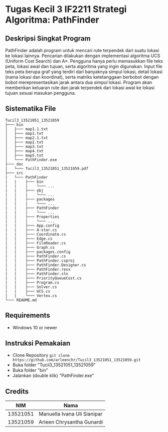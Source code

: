 # Tugas Kecil 3 IF2211 Strategi Algoritma: PathFinder

## Deskripsi Singkat Program
PathFinder adalah program untuk mencari rute terpendek dari suatu lokasi ke lokasi lainnya. Pencarian dilakukan dengan implementasi algoritma UCS (Uniform Cost Search) dan A*. Pengguna hanya perlu memasukkan file teks peta, lokasi awal dan tujuan, serta algoritma yang ingin digunakan. Input file teks peta berupa graf yang terdiri dari banyaknya simpul lokasi, detail lokasi (nama lokasi dan koordinat), serta matriks ketetanggaan berbobot dengan bobot merepresentasikan jarak antara dua simpul lokasi. Program akan memberikan keluaran rute dan jarak terpendek dari lokasi awal ke lokasi tujuan sesuai masukan pengguna.

## Sistematika File
```
Tucil3_13521051_13521059
├─── bin
│   ├─── map1.1.txt
│   ├─── map1.txt
│   ├─── map2.1.txt
│   ├─── map2.txt
│   ├─── map3.txt
│   ├─── map4.txt
│   ├─── map5.txt
│   └─── PathFinder.exe
├─── doc
|   └─── Tucil3_13521051_13521059.pdf
├─── src
|   └─── PathFinder
|   |    ├─── bin
|   |    |    └─── ...
|   |    ├─── obj
|   |    |    └─── ...
|   |    ├─── packages
|   |    |    └─── ...
|   |    ├─── PathFinder
|   |    |    └─── ...
|   |    ├─── Properties
|   |    |    └─── ...
|   |    ├─── App.config
|   |    ├─── A-star.cs
|   |    ├─── Coordinate.cs
|   |    ├─── Edge.cs
|   |    ├─── FileReader.cs
|   |    ├─── Graph.cs
|   |    ├─── packages.config
|   |    ├─── PathFinder.cs
|   |    ├─── PathFinder.csproj
|   |    ├─── PathFinder.Designer.cs
|   |    ├─── PathFinder.resx
|   |    ├─── PathFinder.sln
|   |    ├─── PriorityQueueCost.cs
|   |    ├─── Program.cs
|   |    ├─── Solver.cs
|   |    ├─── UCS.cs
|   |    └─── Vertex.cs
└─── README.md
```

## Requirements
- Windows 10 or newer

## Instruksi Pemakaian
- Clone Repository
```git clone https://github.com/arleenchr/Tucil3_13521051_13521059.git```
- Buka folder "Tucil3_13521051_13521059"
- Buka folder "bin"
- Jalankan (double klik) "PathFinder.exe"

## Credits
| NIM       | Nama                       |
| --------- | ---------------------------|
| 13521051  | Manuella Ivana Uli Sianipar|
| 13521059  | Arleen Chrysantha Gunardi  |

